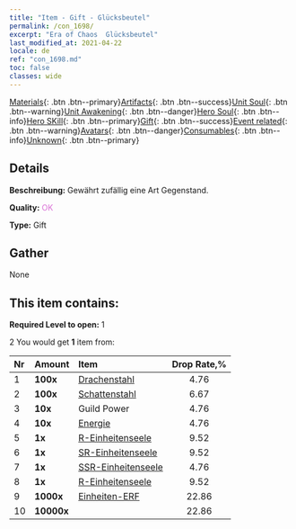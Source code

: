 ```yaml
---
title: "Item - Gift - Glücksbeutel"
permalink: /con_1698/
excerpt: "Era of Chaos  Glücksbeutel"
last_modified_at: 2021-04-22
locale: de
ref: "con_1698.md"
toc: false
classes: wide
---
```

 [Materials](/ItemsDE/){: .btn .btn--primary}[Artifacts](/ItemsDE/Artifacts/){: .btn .btn--success}[Unit Soul](/ItemsDE/UnitSoul/){: .btn .btn--warning}[Unit Awakening](/ItemsDE/UnitAwakening/){: .btn .btn--danger}[Hero Soul](/ItemsDE/HeroSoul/){: .btn .btn--info}[Hero SKill](/ItemsDE/HeroSkill/){: .btn .btn--primary}[Gift](/ItemsDE/Gift/){: .btn .btn--success}[Event related](/ItemsDE/Events/){: .btn .btn--warning}[Avatars](/ItemsDE/Avatars/){: .btn .btn--danger}[Consumables](/ItemsDE/Consumables/){: .btn .btn--info}[Unknown](/ItemsDE/Unknown/){: .btn .btn--primary}

## Details
 **Beschreibung:** Gewährt zufällig eine Art Gegenstand.

 **Quality:** <span style="color: #DA70D6">OK</span>

 **Type:** Gift

## Gather

  None

## This item contains:

 **Required Level to open:** 1

 2 You would get **1** item  from:

  | Nr | Amount |     Item    | Drop Rate,% |
  |:---|:-------|:------------|:---------:|
  | 1 |  **100x** | [Drachenstahl](/de/Items/con_880/) | 4.76 | 
  | 2 |  **100x** | [Schattenstahl](/de/Items/con_881/) | 6.67 | 
  | 3 |  **10x** | Guild Power | 4.76 | 
  | 4 |  **10x** | [Energie](/de/Items/con_900/) | 4.76 | 
  | 5 |  **1x** | [R-Einheitenseele](/de/Items/con_533/) | 9.52 | 
  | 6 |  **1x** | [SR-Einheitenseele](/de/Items/con_534/) | 9.52 | 
  | 7 |  **1x** | [SSR-Einheitenseele](/de/Items/con_535/) | 4.76 | 
  | 8 |  **1x** | [R-Einheitenseele](/de/Items/con_533/) | 9.52 | 
  | 9 |  **1000x** | [Einheiten-ERF](/de/Items/con_902/) | 22.86 | 
  | 10 |  **10000x** | <i class="fas fa-coins"/> | 22.86 | 
